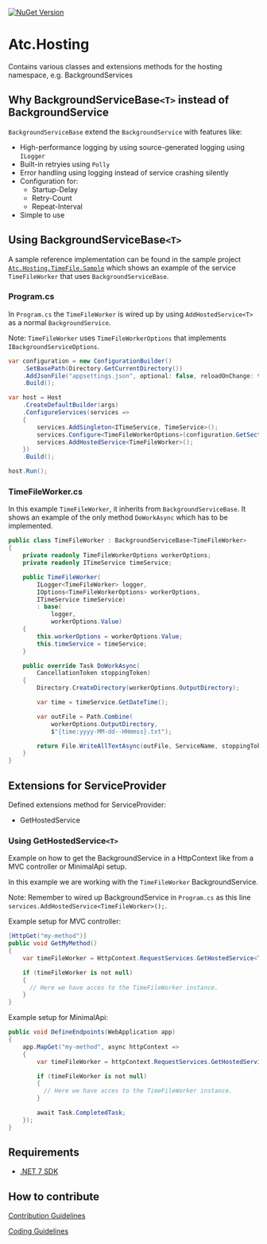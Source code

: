 [![NuGet Version](https://img.shields.io/nuget/v/atc.hosting.svg?logo=nuget&style=for-the-badge)](https://www.nuget.org/packages/atc.hosting)

# Atc.Hosting

Contains various classes and extensions methods for the hosting namespace, e.g. BackgroundServices

## Why BackgroundServiceBase`<T>` instead of BackgroundService

`BackgroundServiceBase` extend the `BackgroundService` with features like:

* High-performance logging by using source-generated logging using `ILogger`
* Built-in retryies using `Polly`
* Error handling using logging instead of service crashing silently
* Configuration for:
    * Startup-Delay
    * Retry-Count
    * Repeat-Interval
* Simple to use

## Using BackgroundServiceBase`<T>`

A sample reference implementation can be found in the sample project [`Atc.Hosting.TimeFile.Sample`](sample/Atc.Hosting.TimeFile.Sample/Program.cs)
which shows an example of the service `TimeFileWorker` that uses `BackgroundServiceBase`.

### Program.cs

In `Program.cs` the `TimeFileWorker` is wired up by using `AddHostedService<T>` as a normal `BackgroundService`.

Note: `TimeFileWorker` uses `TimeFileWorkerOptions` that implements `IBackgroundServiceOptions`.

```csharp
var configuration = new ConfigurationBuilder()
    .SetBasePath(Directory.GetCurrentDirectory())
    .AddJsonFile("appsettings.json", optional: false, reloadOnChange: true)
    .Build();

var host = Host
    .CreateDefaultBuilder(args)
    .ConfigureServices(services =>
    {
        services.AddSingleton<ITimeService, TimeService>();
        services.Configure<TimeFileWorkerOptions>(configuration.GetSection(TimeFileWorkerOptions.SectionName));
        services.AddHostedService<TimeFileWorker>();
    })
    .Build();

host.Run();
```

### TimeFileWorker.cs

In this example `TimeFileWorker`, it inherits from `BackgroundServiceBase`. It shows an example of the only method `DoWorkAsync` which has to be implemented.

```csharp
public class TimeFileWorker : BackgroundServiceBase<TimeFileWorker>
{
    private readonly TimeFileWorkerOptions workerOptions;
    private readonly ITimeService timeService;

    public TimeFileWorker(
        ILogger<TimeFileWorker> logger,
        IOptions<TimeFileWorkerOptions> workerOptions,
        ITimeService timeService)
        : base(
            logger,
            workerOptions.Value)
    {
        this.workerOptions = workerOptions.Value;
        this.timeService = timeService;
    }

    public override Task DoWorkAsync(
        CancellationToken stoppingToken)
    {
        Directory.CreateDirectory(workerOptions.OutputDirectory);

        var time = timeService.GetDateTime();

        var outFile = Path.Combine(
            workerOptions.OutputDirectory,
            $"{time:yyyy-MM-dd--HHmmss}.txt");

        return File.WriteAllTextAsync(outFile, ServiceName, stoppingToken);
    }
}
```

## Extensions for ServiceProvider

Defined extensions method for ServiceProvider:
* GetHostedService

### Using GetHostedService`<T>`

Example on how to get the BackgroundService in a HttpContext like from a MVC controller or MinimalApi setup.

In this example we are working with the `TimeFileWorker` BackgroundService.

Note: Remember to wired up BackgroundService in `Program.cs` as this line `services.AddHostedService<TimeFileWorker>();`.

Example setup for MVC controller:

```csharp
[HttpGet("my-method")]
public void GetMyMethod()
{
    var timeFileWorker = HttpContext.RequestServices.GetHostedService<TimeFileWorker>();

    if (timeFileWorker is not null)
    {
      // Here we have acces to the TimeFileWorker instance.
    }
}
```

Example setup for MinimalApi:

```csharp
public void DefineEndpoints(WebApplication app)
{
    app.MapGet("my-method", async httpContext =>
    {
        var timeFileWorker = httpContext.RequestServices.GetHostedService<TimeFileWorker>();

        if (timeFileWorker is not null)
        {
          // Here we have acces to the TimeFileWorker instance.
        }

        await Task.CompletedTask;
    });
}
```


## Requirements

* [.NET 7 SDK](https://dotnet.microsoft.com/en-us/download/dotnet/7.0)

## How to contribute

[Contribution Guidelines](https://atc-net.github.io/introduction/about-atc#how-to-contribute)

[Coding Guidelines](https://atc-net.github.io/introduction/about-atc#coding-guidelines)
